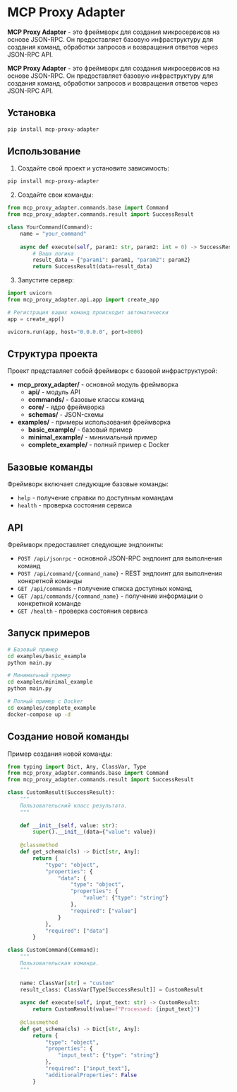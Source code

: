 # MCP Proxy Adapter

**MCP Proxy Adapter** - это фреймворк для создания микросервисов на основе JSON-RPC. Он предоставляет базовую инфраструктуру для создания команд, обработки запросов и возвращения ответов через JSON-RPC API.

**MCP Proxy Adapter** - это фреймворк для создания микросервисов на основе JSON-RPC. Он предоставляет базовую инфраструктуру для создания команд, обработки запросов и возвращения ответов через JSON-RPC API.

## Установка

```bash
pip install mcp-proxy-adapter
```

## Использование

1. Создайте свой проект и установите зависимость:

```bash
pip install mcp-proxy-adapter
```

2. Создайте свои команды:

```python
from mcp_proxy_adapter.commands.base import Command
from mcp_proxy_adapter.commands.result import SuccessResult

class YourCommand(Command):
    name = "your_command"
    
    async def execute(self, param1: str, param2: int = 0) -> SuccessResult:
        # Ваша логика
        result_data = {"param1": param1, "param2": param2}
        return SuccessResult(data=result_data)
```

3. Запустите сервер:

```python
import uvicorn
from mcp_proxy_adapter.api.app import create_app

# Регистрация ваших команд происходит автоматически
app = create_app()

uvicorn.run(app, host="0.0.0.0", port=8000)
```

## Структура проекта

Проект представляет собой фреймворк с базовой инфраструктурой:

* **mcp_proxy_adapter/** - основной модуль фреймворка
  * **api/** - модуль API
  * **commands/** - базовые классы команд
  * **core/** - ядро фреймворка
  * **schemas/** - JSON-схемы
* **examples/** - примеры использования фреймворка
  * **basic_example/** - базовый пример
  * **minimal_example/** - минимальный пример
  * **complete_example/** - полный пример с Docker

## Базовые команды

Фреймворк включает следующие базовые команды:

- `help` - получение справки по доступным командам
- `health` - проверка состояния сервиса

## API

Фреймворк предоставляет следующие эндпоинты:

- `POST /api/jsonrpc` - основной JSON-RPC эндпоинт для выполнения команд
- `POST /api/command/{command_name}` - REST эндпоинт для выполнения конкретной команды
- `GET /api/commands` - получение списка доступных команд
- `GET /api/commands/{command_name}` - получение информации о конкретной команде
- `GET /health` - проверка состояния сервиса

## Запуск примеров

```bash
# Базовый пример
cd examples/basic_example
python main.py

# Минимальный пример
cd examples/minimal_example
python main.py

# Полный пример с Docker
cd examples/complete_example
docker-compose up -d
```

## Создание новой команды

Пример создания новой команды:

```python
from typing import Dict, Any, ClassVar, Type
from mcp_proxy_adapter.commands.base import Command
from mcp_proxy_adapter.commands.result import SuccessResult

class CustomResult(SuccessResult):
    """
    Пользовательский класс результата.
    """
    
    def __init__(self, value: str):
        super().__init__(data={"value": value})
    
    @classmethod
    def get_schema(cls) -> Dict[str, Any]:
        return {
            "type": "object",
            "properties": {
                "data": {
                    "type": "object",
                    "properties": {
                        "value": {"type": "string"}
                    },
                    "required": ["value"]
                }
            },
            "required": ["data"]
        }

class CustomCommand(Command):
    """
    Пользовательская команда.
    """
    
    name: ClassVar[str] = "custom"
    result_class: ClassVar[Type[SuccessResult]] = CustomResult
    
    async def execute(self, input_text: str) -> CustomResult:
        return CustomResult(value=f"Processed: {input_text}")
    
    @classmethod
    def get_schema(cls) -> Dict[str, Any]:
        return {
            "type": "object",
            "properties": {
                "input_text": {"type": "string"}
            },
            "required": ["input_text"],
            "additionalProperties": False
        } 
